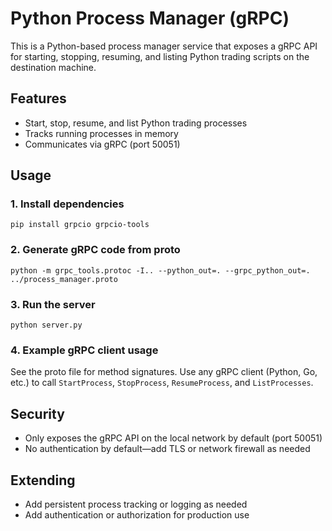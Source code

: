 # Python Process Manager (gRPC)

This is a Python-based process manager service that exposes a gRPC API for starting, stopping, resuming, and listing Python trading scripts on the destination machine.

## Features
- Start, stop, resume, and list Python trading processes
- Tracks running processes in memory
- Communicates via gRPC (port 50051)

## Usage

### 1. Install dependencies
```
pip install grpcio grpcio-tools
```

### 2. Generate gRPC code from proto
```
python -m grpc_tools.protoc -I.. --python_out=. --grpc_python_out=. ../process_manager.proto
```

### 3. Run the server
```
python server.py
```

### 4. Example gRPC client usage
See the proto file for method signatures. Use any gRPC client (Python, Go, etc.) to call `StartProcess`, `StopProcess`, `ResumeProcess`, and `ListProcesses`.

## Security
- Only exposes the gRPC API on the local network by default (port 50051)
- No authentication by default—add TLS or network firewall as needed

## Extending
- Add persistent process tracking or logging as needed
- Add authentication or authorization for production use
